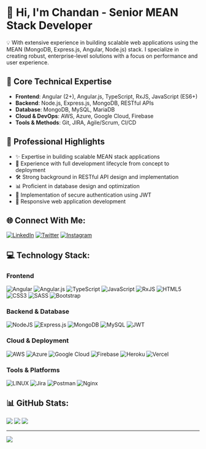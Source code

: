 # 👋 Hi, I'm Chandan - Senior MEAN Stack Developer

💡 With extensive experience in building scalable web applications using the MEAN (MongoDB, Express.js, Angular, Node.js) stack. I specialize in creating robust, enterprise-level solutions with a focus on performance and user experience.

## 🔧 Core Technical Expertise
- **Frontend**: Angular (2+), Angular.js, TypeScript, RxJS, JavaScript (ES6+)
- **Backend**: Node.js, Express.js, MongoDB, RESTful APIs
- **Database**: MongoDB, MySQL, MariaDB
- **Cloud & DevOps**: AWS, Azure, Google Cloud, Firebase
- **Tools & Methods**: Git, JIRA, Agile/Scrum, CI/CD

## 💼 Professional Highlights
- ✨ Expertise in building scalable MEAN stack applications
- 🔄 Experience with full development lifecycle from concept to deployment
- 🛠 Strong background in RESTful API design and implementation
- 📊 Proficient in database design and optimization
- 🔐 Implementation of secure authentication using JWT
- 📱 Responsive web application development

## 🌐 Connect With Me:
[![LinkedIn](https://img.shields.io/badge/LinkedIn-%230077B5.svg?logo=linkedin&logoColor=white)](https://linkedin.com/in/@developerchandan)
[![Twitter](https://img.shields.io/badge/Twitter-%231DA1F2.svg?logo=Twitter&logoColor=white)](https://twitter.com/@_chandan0)
[![Instagram](https://img.shields.io/badge/Instagram-%23E4405F.svg?logo=Instagram&logoColor=white)](https://instagram.com/@_chandan.ydv)

## 💻 Technology Stack:

### Frontend
![Angular](https://img.shields.io/badge/angular-%23DD0031.svg?style=for-the-badge&logo=angular&logoColor=white)
![Angular.js](https://img.shields.io/badge/angular.js-%23E23237.svg?style=for-the-badge&logo=angularjs&logoColor=white)
![TypeScript](https://img.shields.io/badge/typescript-%23007ACC.svg?style=for-the-badge&logo=typescript&logoColor=white)
![JavaScript](https://img.shields.io/badge/javascript-%23323330.svg?style=for-the-badge&logo=javascript&logoColor=%23F7DF1E)
![RxJS](https://img.shields.io/badge/rxjs-%23B7178C.svg?style=for-the-badge&logo=reactivex&logoColor=white)
![HTML5](https://img.shields.io/badge/html5-%23E34F26.svg?style=for-the-badge&logo=html5&logoColor=white)
![CSS3](https://img.shields.io/badge/css3-%231572B6.svg?style=for-the-badge&logo=css3&logoColor=white)
![SASS](https://img.shields.io/badge/SASS-hotpink.svg?style=for-the-badge&logo=SASS&logoColor=white)
![Bootstrap](https://img.shields.io/badge/bootstrap-%23563D7C.svg?style=for-the-badge&logo=bootstrap&logoColor=white)

### Backend & Database
![NodeJS](https://img.shields.io/badge/node.js-6DA55F?style=for-the-badge&logo=node.js&logoColor=white)
![Express.js](https://img.shields.io/badge/express.js-%23404d59.svg?style=for-the-badge&logo=express&logoColor=%2361DAFB)
![MongoDB](https://img.shields.io/badge/MongoDB-%234ea94b.svg?style=for-the-badge&logo=mongodb&logoColor=white)
![MySQL](https://img.shields.io/badge/mysql-%2300f.svg?style=for-the-badge&logo=mysql&logoColor=white)
![JWT](https://img.shields.io/badge/JWT-black?style=for-the-badge&logo=JSON%20web%20tokens)

### Cloud & Deployment
![AWS](https://img.shields.io/badge/AWS-%23FF9900.svg?style=for-the-badge&logo=amazon-aws&logoColor=white)
![Azure](https://img.shields.io/badge/azure-%230072C6.svg?style=for-the-badge&logo=azure-devops&logoColor=white)
![Google Cloud](https://img.shields.io/badge/Google%20Cloud-%234285F4.svg?style=for-the-badge&logo=google-cloud&logoColor=white)
![Firebase](https://img.shields.io/badge/firebase-%23039BE5.svg?style=for-the-badge&logo=firebase)
![Heroku](https://img.shields.io/badge/heroku-%23430098.svg?style=for-the-badge&logo=heroku&logoColor=white)
![Vercel](https://img.shields.io/badge/vercel-%23000000.svg?style=for-the-badge&logo=vercel&logoColor=white)

### Tools & Platforms
![LINUX](https://img.shields.io/badge/Linux-FCC624?style=for-the-badge&logo=linux&logoColor=black)
![Jira](https://img.shields.io/badge/jira-%230A0FFF.svg?style=for-the-badge&logo=jira&logoColor=white)
![Postman](https://img.shields.io/badge/Postman-FF6C37?style=for-the-badge&logo=postman&logoColor=white)
![Nginx](https://img.shields.io/badge/nginx-%23009639.svg?style=for-the-badge&logo=nginx&logoColor=white)

## 📊 GitHub Stats:
![](https://github-readme-stats.vercel.app/api?username=developerchandan&theme=dark&hide_border=true&include_all_commits=false&count_private=false)
![](https://github-readme-streak-stats.herokuapp.com/?user=developerchandan&theme=dark&hide_border=true)
![](https://github-readme-stats.vercel.app/api/top-langs/?username=developerchandan&theme=dark&hide_border=true&include_all_commits=false&count_private=false&layout=compact)

---
[![](https://visitcount.itsvg.in/api?id=developerchandan&icon=5&color=0)](https://visitcount.itsvg.in)
